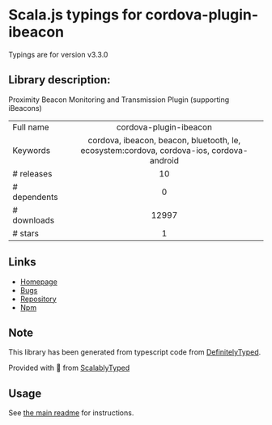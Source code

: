 
# Scala.js typings for cordova-plugin-ibeacon

Typings are for version v3.3.0

## Library description:
Proximity Beacon Monitoring and Transmission Plugin (supporting iBeacons)

|                    |                 |
| ------------------ | :-------------: |
| Full name          | cordova-plugin-ibeacon |
| Keywords           | cordova, ibeacon, beacon, bluetooth, le, ecosystem:cordova, cordova-ios, cordova-android |
| # releases         | 10 |
| # dependents       | 0 |
| # downloads        | 12997 |
| # stars            | 1 |

## Links
- [Homepage](https://github.com/petermetz/cordova-plugin-ibeacon)
- [Bugs](https://github.com/petermetz/cordova-plugin-ibeacon/issues)
- [Repository](https://github.com/petermetz/cordova-plugin-ibeacon)
- [Npm](https://www.npmjs.com/package/cordova-plugin-ibeacon)
    


## Note
This library has been generated from typescript code from [DefinitelyTyped](https://definitelytyped.org).

Provided with :purple_heart: from [ScalablyTyped](https://github.com/oyvindberg/ScalablyTyped)

## Usage
See [the main readme](../../readme.md) for instructions.


